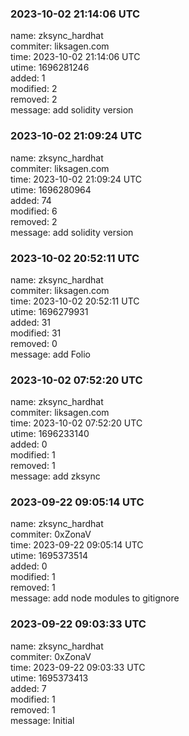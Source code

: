 ### 2023-10-02 21:14:06 UTC
name: zksync_hardhat  
commiter: liksagen.com  
time: 2023-10-02 21:14:06 UTC  
utime: 1696281246  
added: 1  
modified: 2  
removed: 2  
message: add solidity version

### 2023-10-02 21:09:24 UTC
name: zksync_hardhat  
commiter: liksagen.com  
time: 2023-10-02 21:09:24 UTC  
utime: 1696280964  
added: 74  
modified: 6  
removed: 2  
message: add solidity version

### 2023-10-02 20:52:11 UTC
name: zksync_hardhat  
commiter: liksagen.com  
time: 2023-10-02 20:52:11 UTC  
utime: 1696279931  
added: 31  
modified: 31  
removed: 0  
message: add Folio

### 2023-10-02 07:52:20 UTC
name: zksync_hardhat  
commiter: liksagen.com  
time: 2023-10-02 07:52:20 UTC  
utime: 1696233140  
added: 0  
modified: 1  
removed: 1  
message: add zksync

### 2023-09-22 09:05:14 UTC
name: zksync_hardhat  
commiter: 0xZonaV  
time: 2023-09-22 09:05:14 UTC  
utime: 1695373514  
added: 0  
modified: 1  
removed: 1  
message: add node modules to gitignore

### 2023-09-22 09:03:33 UTC
name: zksync_hardhat  
commiter: 0xZonaV  
time: 2023-09-22 09:03:33 UTC  
utime: 1695373413  
added: 7  
modified: 1  
removed: 1  
message: Initial

